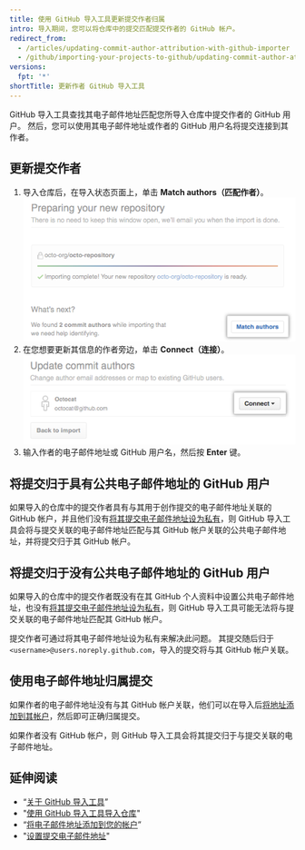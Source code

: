 ```yaml
---
title: 使用 GitHub 导入工具更新提交作者归属
intro: 导入期间，您可以将仓库中的提交匹配提交作者的 GitHub 帐户。
redirect_from:
  - /articles/updating-commit-author-attribution-with-github-importer
  - /github/importing-your-projects-to-github/updating-commit-author-attribution-with-github-importer
versions:
  fpt: '*'
shortTitle: 更新作者 GitHub 导入工具
---
```


GitHub 导入工具查找其电子邮件地址匹配您所导入仓库中提交作者的 GitHub 用户。 然后，您可以使用其电子邮件地址或作者的 GitHub 用户名将提交连接到其作者。

## 更新提交作者

1. 导入仓库后，在导入状态页面上，单击 **Match authors（匹配作者）**。 ![匹配作者按钮](/assets/images/help/importer/match-authors-button.png)
2. 在您想要更新其信息的作者旁边，单击 **Connect（连接）**。 ![提交作者列表](/assets/images/help/importer/connect-commit-author.png)
3. 输入作者的电子邮件地址或 GitHub 用户名，然后按 **Enter** 键。

## 将提交归于具有公共电子邮件地址的 GitHub 用户

如果导入的仓库中的提交作者具有与其用于创作提交的电子邮件地址关联的 GitHub 帐户，并且他们没有[将其提交电子邮件地址设为私有](/articles/setting-your-commit-email-address)，则 GitHub 导入工具会将与提交关联的电子邮件地址匹配与其 GitHub 帐户关联的公共电子邮件地址，并将提交归于其 GitHub 帐户。

## 将提交归于没有公共电子邮件地址的 GitHub 用户

如果导入的仓库中的提交作者既没有在其 GitHub 个人资料中设置公共电子邮件地址，也没有[将其提交电子邮件地址设为私有](/articles/setting-your-commit-email-address)，则 GitHub 导入工具可能无法将与提交关联的电子邮件地址匹配其 GitHub 帐户。

提交作者可通过将其电子邮件地址设为私有来解决此问题。 其提交随后归于 `<username>@users.noreply.github.com`，导入的提交将与其 GitHub 帐户关联。

## 使用电子邮件地址归属提交

如果作者的电子邮件地址没有与其 GitHub 帐户关联，他们可以在导入后[将地址添加到其帐户](/articles/adding-an-email-address-to-your-github-account)，然后即可正确归属提交。

如果作者没有 GitHub 帐户，则 GitHub 导入工具会将其提交归于与提交关联的电子邮件地址。

## 延伸阅读

- “[关于 GitHub 导入工具](/articles/about-github-importer)”
- "[使用 GitHub 导入工具导入仓库](/articles/importing-a-repository-with-github-importer)"
- “[将电子邮件地址添加到您的帐户](/articles/adding-an-email-address-to-your-github-account/)”
- "[设置提交电子邮件地址](/articles/setting-your-commit-email-address)"
